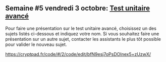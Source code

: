 ## Semaine #5 vendredi 3 octobre: [Test unitaire avancé](https://github.com/umontreal-diro/IFT3913/issues/4) 

Pour faire une présentation sur le test unitaire avancé, choisissez un des sujets listés ci-dessous et indiquez votre nom. Si vous souhaitez faire une présentation sur un autre sujet, contacter les assistants le plus tôt possible pour valider le nouveau sujet.

https://cryptpad.fr/code/#/2/code/edit/bfN9esj7oPsDOInex5+zUzwX/
